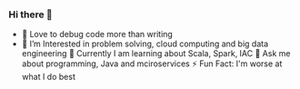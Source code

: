 ### Hi there 👋

<!--
**sunnysaurav83/sunnysaurav83** is a ✨ _special_ ✨ repository because its `README.md` (this file) appears on your GitHub profile.

Here are some ideas to get you started:

- 🔭 I’m currently working on ...
- 🌱 I’m currently learning ...
- 👯 I’m looking to collaborate on ...
- 🤔 I’m looking for help with ...
- 💬 Ask me about ...
- 📫 How to reach me: ...
- 😄 Pronouns: ...
- ⚡ Fun fact: ...
-->

- 🔭 Love to debug code more than writing
- 🚀 I’m Interested in problem solving, cloud computing and big data engineering
🌱 Currently I am learning about Scala, Spark, IAC
💬 Ask me about programming, Java and mciroservices
⚡ Fun Fact: I'm worse at what I do best
